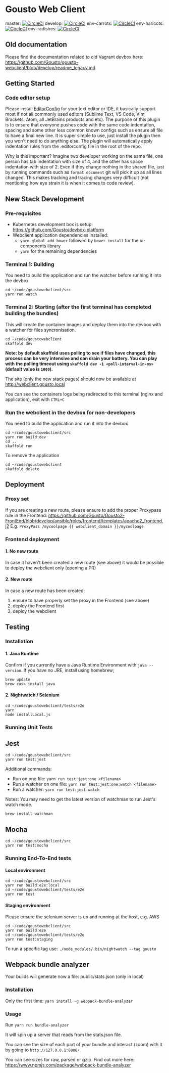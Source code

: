 Gousto Web Client
====

master: [![CircleCI](https://circleci.com/gh/Gousto/gousto-webclient/tree/master.svg?style=svg&circle-token=26e1e6a6cfe8924476e0eaeb6442f4dfd6e2f160)](https://circleci.com/gh/Gousto/gousto-webclient/tree/master)
develop: [![CircleCI](https://circleci.com/gh/Gousto/gousto-webclient/tree/develop.svg?style=svg&circle-token=26e1e6a6cfe8924476e0eaeb6442f4dfd6e2f160)](https://circleci.com/gh/Gousto/gousto-webclient/tree/develop)
env-carrots: [![CircleCI](https://circleci.com/gh/Gousto/gousto-webclient/tree/env-carrots.svg?style=svg&circle-token=26e1e6a6cfe8924476e0eaeb6442f4dfd6e2f160)](https://circleci.com/gh/Gousto/gousto-webclient/tree/env-carrots)
env-haricots: [![CircleCI](https://circleci.com/gh/Gousto/gousto-webclient/tree/env-haricots.svg?style=svg&circle-token=26e1e6a6cfe8924476e0eaeb6442f4dfd6e2f160)](https://circleci.com/gh/Gousto/gousto-webclient/tree/env-haricots)
env-radishes: [![CircleCI](https://circleci.com/gh/Gousto/gousto-webclient/tree/env-radishes.svg?style=svg&circle-token=26e1e6a6cfe8924476e0eaeb6442f4dfd6e2f160)](https://circleci.com/gh/Gousto/gousto-webclient/tree/env-radishes)

## Old documentation

Please find the documentation related to old Vagrant devbox here: https://github.com/Gousto/gousto-webclient/blob/develop/readme_legacy.md

## Getting Started
### Code editor setup
Please install [EditorConfig](https://editorconfig.org/) for your text editor or IDE, it basically support most if not all commonly used editors (Sublime Text, VS Code, Vim, Brackets, Atom, all JetBrains products and etc). The purpose of this plugin is to ensure that everyone pushes code with the same code indentation, spacing and some other less common known configs such as ensure all file to have a final new line. It is super simple to use, just install the plugin then you won't need to do anything else. The plugin will automatically apply indentation rules from the .editorconfig file in the root of the repo.

Why is this important? Imagine two developer working on the same file, one person has tab indentation with size of 4, and the other has space indentation with size of 2. Even if they change nothing in the shared file, just by running commands such as `format document` git will pick it up as all lines changed. This makes tracking and tracing changes very difficult (not mentioning how eye strain it is when it comes to code review).

## New Stack Development

### Pre-requisites
* Kubernetes development box is setup: https://github.com/Gousto/devbox-platform
* Webclient application dependencies installed: 
  * `yarn global add bower` followed by `bower install` for the ui-components library
  * `yarn` for the remaining dependencies

### Terminal 1: Building

You need to build the application and run the watcher before running it into the devbox
```shell
cd ~/code/goustowebclient/src
yarn run watch
```

### Terminal 2: Starting (after the first terminal has completed building the bundles)

This will create the container images and deploy them into the devbox with a watcher for files syncronisation.
```shell
cd ~/code/goustowebclient
skaffold dev
```

**Note: by default skaffold uses polling to see if files have changed, this process can be very intensive and can drain
your battery. You can play with the polling timeout using `skaffold dev -i <poll-interval-in-ms>` (default value is `1000`).**

The site (only the new stack pages) should now be available at http://webclient.gousto.local

You can see the containers logs being redirected to this terminal (nginx and application), exit with `CTRL+C`

### Run the webclient in the devbox for non-developers

You need to build the application and run it into the devbox
```shell
cd ~/code/goustowebclient/src
yarn run build:dev
cd ..
skaffold run
```

To remove the application
```shell
cd ~/code/goustowebclient
skaffold delete
```

## Deployment
### Proxy set
If you are creating a new route, please ensure to add the proper Proxypass rule in the Frontend: https://github.com/Gousto/Gousto2-FrontEnd/blob/develop/ansible/roles/frontend/templates/apache2_frontend.j2
E.g. ```ProxyPass /mycoolpage {{ webclient_domain }}/mycoolpage```

### Frontend deployment
#### 1. No new route
In case it haven't been created a new route (see above) it would be possible to deploy the webclient only (opening a PR)
#### 2. New route
In case a new route has been created:
1) ensure to have properly set the proxy in the Frontend (see above)
2) deploy the Frontend first
3) deploy the webclient

## Testing
### Installation
#### 1. Java Runtime

Confirm if you currently have a Java Runtime Environment with `java --version`. If you have no JRE, install using homebrew;

```shell
brew update
brew cask install java
```

#### 2. Nightwatch / Selenium
```shell
cd ~/code/goustowebclient/tests/e2e
yarn
node installLocal.js
```

### Running Unit Tests

## Jest
```shell
cd ~/code/goustowebclient/src
yarn run test:jest
```

Additional commands:
- Run on one file: `yarn run test:jest:one <filename>`
- Run a watcher on one file: `yarn run test:jest:one:watch <filename>`
- Run a watcher: `yarn run test:jest:watch`

Notes:
You may need to get the latest version of watchman to run Jest's watch mode.
```shell
brew install watchman
```

## Mocha
```shell
cd ~/code/goustowebclient/src
yarn run test:mocha
```

### Running End-To-End tests
#### Local environment
```shell
cd ~/code/goustowebclient/src
yarn run build:e2e:local
cd ~/code/goustowebclient/tests/e2e
yarn run test
```

#### Staging environment
Please ensure the selenium server is up and running at the host, e.g. AWS
```shell
cd ~/code/goustowebclient/src
yarn run build:e2e
cd ~/code/goustowebclient/tests/e2e
yarn run test:staging
```

To run a specific tag use:
`./node_modules/.bin/nightwatch --tag gousto`

## Webpack bundle analyzer

Your builds will generate now a file: public/stats.json (only in local)

### Installation

Only the first time: `yarn install -g webpack-bundle-analyzer`

### Usage

Run
`yarn run bundle-analyzer`

It will spin up a server that reads from the stats.json file.

You can see the size of each part of your bundle and interact (zoom) with it by going to `http://127.0.0.1:8888/`

You can see sizes for raw, parsed or gzip. Find out more here:
https://www.npmjs.com/package/webpack-bundle-analyzer
